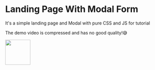 # Landing Page With Modal Form
It's a simple landing page and Modal with pure CSS and JS for tutorial

The demo video is compressed and has no good quality!😅

<img width="80" src="https://user-images.githubusercontent.com/54101509/209240123-42c495a1-6090-46b5-b8dd-b8f0e5ab7447.mp4"/>
